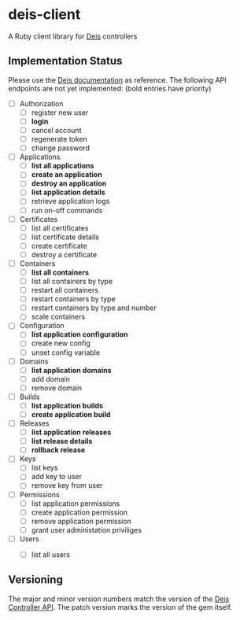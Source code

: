 # deis-client

A Ruby client library for [Deis](http://docs.deis.io/) controllers

## Implementation Status

Please use the [Deis documentation](http://docs.deis.io/en/latest/reference/api-v1.5/) as reference.
The following API endpoints are not yet implemented: (bold entries have priority)

- [ ] Authorization
  - [ ] register new user
  - [ ] **login**
  - [ ] cancel account
  - [ ] regenerate token
  - [ ] change password
- [ ] Applications
  - [ ] **list all applications**
  - [ ] **create an application**
  - [ ] **destroy an application**
  - [ ] **list application details**
  - [ ] retrieve application logs
  - [ ] run on-off commands
- [ ] Certificates
  - [ ] list all certificates
  - [ ] list certificate details
  - [ ] create certificate
  - [ ] destroy a certificate
- [ ] Containers
  - [ ] **list all containers**
  - [ ] list all containers by type
  - [ ] restart all containers
  - [ ] restart containers by type
  - [ ] restart containers by type and number
  - [ ] scale containers
- [ ] Configuration
  - [ ] **list application configuration**
  - [ ] create new config
  - [ ] unset config variable
- [ ] Domains
  - [ ] **list application domains**
  - [ ] add domain
  - [ ] remove domain
- [ ] Builds
  - [ ] **list application builds**
  - [ ] **create application build**
- [ ] Releases
  - [ ] **list application releases**
  - [ ] **list release details**
  - [ ] **rollback release**
- [ ] Keys
  - [ ] list keys
  - [ ] add key to user
  - [ ] remove key from user
- [ ] Permissions
  - [ ] list application permissions
  - [ ] create application permission
  - [ ] remove application permission
  - [ ] grant user administation priviliges
- [ ] Users
  - [ ] list all users


## Versioning

The major and minor version numbers match the version of the [Deis Controller API](http://docs.deis.io/en/latest/reference/api-v1.5/).
The patch version marks the version of the gem itself.
